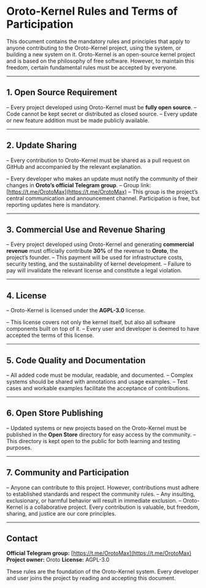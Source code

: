 # Oroto-Kernel Rules and Terms of Participation

This document contains the mandatory rules and principles that apply to anyone contributing to the Oroto-Kernel project, using the system, or building a new system on it. Oroto-Kernel is an open-source kernel project and is based on the philosophy of free software. However, to maintain this freedom, certain fundamental rules must be accepted by everyone.

---

## 1. Open Source Requirement

– Every project developed using Oroto-Kernel must be **fully open source**.
– Code cannot be kept secret or distributed as closed source.
– Every update or new feature addition must be made publicly available.

---

## 2. Update Sharing

– Every contribution to Oroto-Kernel must be shared as a pull request on GitHub and accompanied by the relevant explanation.

– Every developer who makes an update must notify the community of their changes in **Oroto’s official Telegram group**.
– Group link: [https://t.me/OrotoMax](https://t.me/OrotoMax)
– This group is the project’s central communication and announcement channel. Participation is free, but reporting updates here is mandatory.

---

## 3. Commercial Use and Revenue Sharing

– Every project developed using Oroto-Kernel and generating **commercial revenue** must officially contribute **30%** of the revenue to **Oroto**, the project’s founder.
– This payment will be used for infrastructure costs, security testing, and the sustainability of kernel development.
– Failure to pay will invalidate the relevant license and constitute a legal violation.

---

## 4. License

– Oroto-Kernel is licensed under the **AGPL-3.0** license.

– This license covers not only the kernel itself, but also all software components built on top of it.
– Every user and developer is deemed to have accepted the terms of this license.

---

## 5. Code Quality and Documentation

– All added code must be modular, readable, and documented.
– Complex systems should be shared with annotations and usage examples.
– Test cases and workable examples facilitate the acceptance of contributions.

---

## 6. Open Store Publishing

– Updated systems or new projects based on the Oroto-Kernel must be published in the **Open Store** directory for easy access by the community.
– This directory is kept open to the public for both learning and testing purposes.

---

## 7. Community and Participation

– Anyone can contribute to this project. However, contributions must adhere to established standards and respect the community rules.
– Any insulting, exclusionary, or harmful behavior will result in immediate exclusion.
– Oroto-Kernel is a collaborative project. Every contribution is valuable, but freedom, sharing, and justice are our core principles.

---

## Contact

**Official Telegram group:** [https://t.me/OrotoMax](https://t.me/OrotoMax)
**Project owner:** Oroto
**License:** AGPL-3.0

These rules are the foundation of the Oroto-Kernel system. Every developer and user joins the project by reading and accepting this document.
